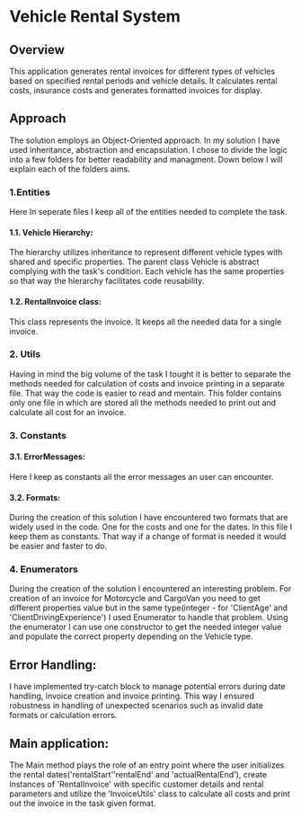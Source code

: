 # Vehicle Rental System
## Overview
This application generates rental invoices for different types of vehicles based on specified rental periods and vehicle details. It calculates rental costs, insurance costs and generates formatted invoices for display.
## Approach
The solution employs an Object-Oriented approach. In my solution I have used inheritance, abstraction and encapsulation. I chose to divide the logic into a few folders for better readability and managment. Down below I will explain each of the folders aims.
### 1.Entities
Here In seperate files I keep all of the entities needed to complete the task.
#### 1.1. Vehicle Hierarchy:
The hierarchy utilizes inheritance to represent different vehicle types with shared and specific properties. The parent class Vehicle is abstract complying with the task's condition. Each vehicle has the same properties so that way the hierarchy facilitates code reusability.
#### 1.2. RentalInvoice class:
This class represents the invoice. It keeps all the needed data for a single invoice. 
### 2. Utils
Having in mind the big volume of the task I tought it is better to separate the methods needed for calculation of costs and invoice printing in a separate file. That way the code is easier to read and mentain. This folder contains only one file in which are stored all the methods needed to print out and calculate all cost for an invoice.
### 3. Constants
#### 3.1. ErrorMessages:
Here I keep as constants all the error messages an user can encounter.
#### 3.2. Formats:
During the creation of this solution I have encountered two formats that are widely used in the code. One for the costs and one for the dates. In this file I keep them as constants. That way if a change of format is needed it would be easier and faster to do.
### 4. Enumerators
During the creation of the solution I encountered an interesting problem. For creation of an invoice for Motorcycle and CargoVan you need to get different properties value but in the same type(integer - for 'ClientAge' and 'ClientDrivingExperience') I used Enumerator to handle that problem. Using the enumerator I can use one constructor to get the needed integer value and populate the correct property depending on the Vehicle type.
## Error Handling:
I have implemented try-catch block to manage potential errors during date handling, invoice creation and invoice printing. This way I ensured robustness in handling of unexpected scenarios such as invalid date formats or calculation errors. 

## Main application: 
The Main method plays the role of an entry point where the user initializes the rental dates('rentalStart''rentalEnd' and 'actualRentalEnd'), create instances of 'RentalInvoice' with specific customer details and rental parameters and utilize the 'InvoiceUtils' class to calculate all costs and print out the invoice in the task given format.
